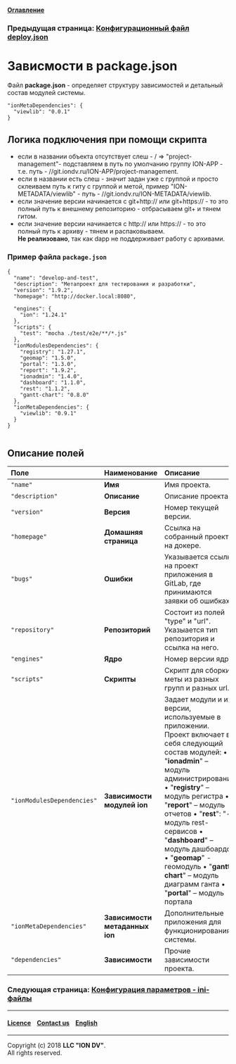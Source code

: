 #### [Оглавление](/docs/ru/index.md)

### Предыдущая страница: [Конфигурационный файл deploy.json](/docs/ru/2_system_description/platform_configuration/deploy.md)

# Зависмости в package.json

Файл **package.json** - определяет структуру зависимостей и детальный состав модулей системы.

```
"ionMetaDependencies": { 
  "viewlib": "0.0.1" 
}
```

## Логика подключения при помощи скрипта

* если в названии объекта отсутствует слеш - / => "project-management"- подставляем в путь по умолчанию группу ION-APP - т.е. путь - //git.iondv.ru/ION-APP/project-management.
* если в названии есть слеш - значит задан уже с группой и просто склеиваем путь к гиту с группой и метой, пример "ION-METADATA/viewlib" - путь - //git.iondv.ru/ION-METADATA/viewlib.
* если значение версии начинается с git+http:// или git+https:// - то это полный путь к внешнему репозиторию - отбрасываем git+ и тянем гитом.
* если значение версии начинается с http:// или https:// - то это полный путь к архиву - тянем и распаковываем.  
**Не реализовано**, так как dapp не поддерживает работу с архивами.

### Пример файла `package.json`

```
{
  "name": "develop-and-test",
  "description": "Метапроект для тестирования и разработки",
  "version": "1.9.2",
  "homepage": "http://docker.local:8080",
  
  "engines": {
    "ion": "1.24.1"
  },
  "scripts": {
    "test": "mocha ./test/e2e/**/*.js"
  },
  "ionModulesDependencies": {
    "registry": "1.27.1",
    "geomap": "1.5.0",
    "portal": "1.3.0",
    "report": "1.9.2",
    "ionadmin": "1.4.0",
    "dashboard": "1.1.0",
    "rest": "1.1.2",
    "gantt-chart": "0.8.0"
  },
  "ionMetaDependencies": {
    "viewlib": "0.9.1"
  }
}


```
## Описание полей

| Поле            | Наименование | Описание                                                                                                                                                                                                                                                                                 |
|:----------------|:----------------------|:--------------------------------|
| `"name"`       | **Имя**      | Имя проекта.  |
| `"description"`| **Описание** | Описание проекта. |
| `"version"`    | **Версия**   | Номер текущей версии. |
| `"homepage"`   | **Домашняя страница** | Ссылка на собранный проект на докере. |
|    `"bugs"`     |   **Ошибки**           | Указывается ссылка на проект приложения в GitLab, где принимаются заявки об ошибках.|
| `"repository"` | **Репозиторий**  | Состоит из полей "type" и "url". Указыается тип репозитория и ссылка на него.                                                                                                                                                                                                                   |
| `"engines"`    | **Ядро**     | Номер версии ядра.  |
| `"scripts"`    | **Скрипты**  | Скрипт для сборки меты из разных групп и разных url.
| `"ionModulesDependencies"`        | **Зависимости модулей ion**               | Задает модули и их версии, используемые  в приложении. Проект включает в себя следующий состав модулей: •  "**ionadmin**" – модуль администрирования •  "**registry**" – модуль регистра •  "**report**" – модуль отчетов •  "**rest**": "- модуль rest-сервисов •  "**dashboard**" – модуль дашбоардов •  "**geomap**" - геомодуль •  "**gantt-chart**" – модуль диаграмм ганта •  "**portal**" – модуль портала                                                                                                                                    |
| `"ionMetaDependencies"`       | **Зависимости метаданных ion**        | Дополнительные приложения для функционирования системы.                                                                                                                                                                                                       |                                                                                                                                                                                                                                                                                                                                                                                              
| `"dependencies"`   | **Зависимости**      |  Прочие зависимости проекта.


### Следующая страница: [Конфигурация парaметров - ini-файлы](/docs/ru/2_system_description/platform_configuration/ini_files.md)

--------------------------------------------------------------------------  


 #### [Licence](/LICENSE) &ensp;  [Contact us](https://iondv.com/portal/contacts) &ensp;  [English](/docs/en/2_system_description/platform_configuration/package.md)   &ensp;
<div><img src="https://mc.iondv.com/watch/local/docs/framework" style="position:absolute; left:-9999px;" height=1 width=1 alt="iondv metrics"></div>
 
 --------------------------------------------------------------------------  

Copyright (c) 2018 **LLC "ION DV"**.  
All rights reserved. 